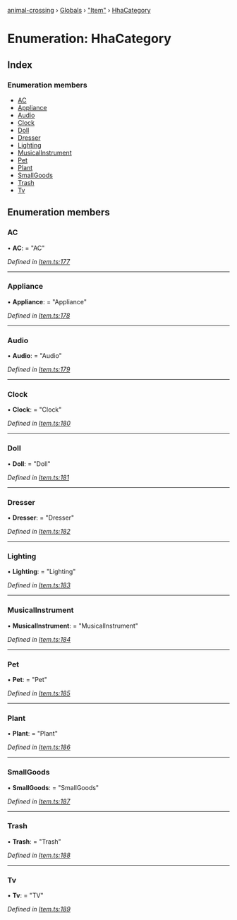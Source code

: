 [animal-crossing](../README.md) › [Globals](../globals.md) › ["Item"](../modules/_item_.md) › [HhaCategory](_item_.hhacategory.md)

# Enumeration: HhaCategory

## Index

### Enumeration members

* [AC](_item_.hhacategory.md#ac)
* [Appliance](_item_.hhacategory.md#appliance)
* [Audio](_item_.hhacategory.md#audio)
* [Clock](_item_.hhacategory.md#clock)
* [Doll](_item_.hhacategory.md#doll)
* [Dresser](_item_.hhacategory.md#dresser)
* [Lighting](_item_.hhacategory.md#lighting)
* [MusicalInstrument](_item_.hhacategory.md#musicalinstrument)
* [Pet](_item_.hhacategory.md#pet)
* [Plant](_item_.hhacategory.md#plant)
* [SmallGoods](_item_.hhacategory.md#smallgoods)
* [Trash](_item_.hhacategory.md#trash)
* [Tv](_item_.hhacategory.md#tv)

## Enumeration members

###  AC

• **AC**: = "AC"

*Defined in [Item.ts:177](https://github.com/Norviah/animal-crossing/blob/37a256e/module/types/Item.ts#L177)*

___

###  Appliance

• **Appliance**: = "Appliance"

*Defined in [Item.ts:178](https://github.com/Norviah/animal-crossing/blob/37a256e/module/types/Item.ts#L178)*

___

###  Audio

• **Audio**: = "Audio"

*Defined in [Item.ts:179](https://github.com/Norviah/animal-crossing/blob/37a256e/module/types/Item.ts#L179)*

___

###  Clock

• **Clock**: = "Clock"

*Defined in [Item.ts:180](https://github.com/Norviah/animal-crossing/blob/37a256e/module/types/Item.ts#L180)*

___

###  Doll

• **Doll**: = "Doll"

*Defined in [Item.ts:181](https://github.com/Norviah/animal-crossing/blob/37a256e/module/types/Item.ts#L181)*

___

###  Dresser

• **Dresser**: = "Dresser"

*Defined in [Item.ts:182](https://github.com/Norviah/animal-crossing/blob/37a256e/module/types/Item.ts#L182)*

___

###  Lighting

• **Lighting**: = "Lighting"

*Defined in [Item.ts:183](https://github.com/Norviah/animal-crossing/blob/37a256e/module/types/Item.ts#L183)*

___

###  MusicalInstrument

• **MusicalInstrument**: = "MusicalInstrument"

*Defined in [Item.ts:184](https://github.com/Norviah/animal-crossing/blob/37a256e/module/types/Item.ts#L184)*

___

###  Pet

• **Pet**: = "Pet"

*Defined in [Item.ts:185](https://github.com/Norviah/animal-crossing/blob/37a256e/module/types/Item.ts#L185)*

___

###  Plant

• **Plant**: = "Plant"

*Defined in [Item.ts:186](https://github.com/Norviah/animal-crossing/blob/37a256e/module/types/Item.ts#L186)*

___

###  SmallGoods

• **SmallGoods**: = "SmallGoods"

*Defined in [Item.ts:187](https://github.com/Norviah/animal-crossing/blob/37a256e/module/types/Item.ts#L187)*

___

###  Trash

• **Trash**: = "Trash"

*Defined in [Item.ts:188](https://github.com/Norviah/animal-crossing/blob/37a256e/module/types/Item.ts#L188)*

___

###  Tv

• **Tv**: = "TV"

*Defined in [Item.ts:189](https://github.com/Norviah/animal-crossing/blob/37a256e/module/types/Item.ts#L189)*
